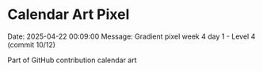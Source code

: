 # Calendar Art Pixel

Date: 2025-04-22 00:09:00
Message: Gradient pixel week 4 day 1 - Level 4 (commit 10/12)

Part of GitHub contribution calendar art
